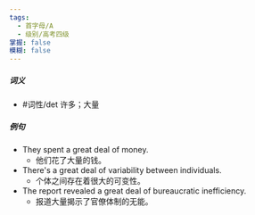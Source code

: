```yaml
---
tags:
  - 首字母/A
  - 级别/高考四级
掌握: false
模糊: false
---
```

##### 词义
- #词性/det  许多；大量
##### 例句
- They spent a great deal of money.
	- 他们花了大量的钱。
- There's a great deal of variability between individuals.
	- 个体之间存在着很大的可变性。
- The report revealed a great deal of bureaucratic inefficiency.
	- 报道大量揭示了官僚体制的无能。